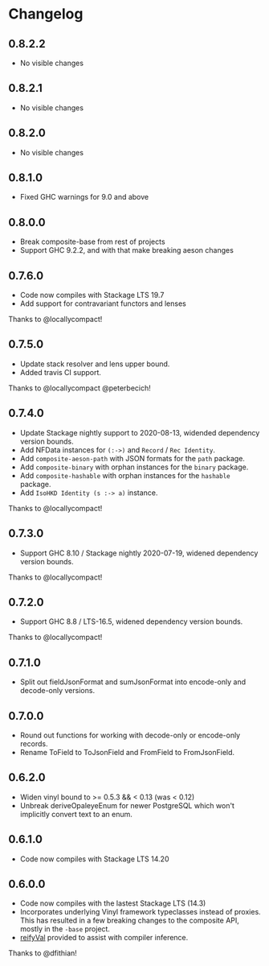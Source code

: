 # Changelog

## 0.8.2.2

* No visible changes

## 0.8.2.1

* No visible changes

## 0.8.2.0

* No visible changes

## 0.8.1.0

* Fixed GHC warnings for 9.0 and above

## 0.8.0.0

* Break composite-base from rest of projects
* Support GHC 9.2.2, and with that make breaking aeson changes

## 0.7.6.0

* Code now compiles with Stackage LTS 19.7
* Add support for contravariant functors and lenses

Thanks to @locallycompact!

## 0.7.5.0

* Update stack resolver and lens upper bound.
* Added travis CI support.

Thanks to @locallycompact @peterbecich!

## 0.7.4.0

* Update Stackage nightly support to 2020-08-13, widended dependency version bounds.
* Add NFData instances for `(:->)` and `Record` / `Rec Identity`.
* Add `composite-aeson-path` with JSON formats for the `path` package.
* Add `composite-binary` with orphan instances for the `binary` package.
* Add `composite-hashable` with orphan instances for the `hashable` package.
* Add `IsoHKD Identity (s :-> a)` instance.

Thanks to @locallycompact!

## 0.7.3.0 

* Support GHC 8.10 / Stackage nightly 2020-07-19, widened dependency version bounds.

Thanks to @locallycompact!

## 0.7.2.0

* Support GHC 8.8 / LTS-16.5, widened dependency version bounds.

Thanks to @locallycompact!

## 0.7.1.0

* Split out fieldJsonFormat and sumJsonFormat into encode-only and decode-only versions.

## 0.7.0.0

* Round out functions for working with decode-only or encode-only records.
* Rename ToField to ToJsonField and FromField to FromJsonField.

## 0.6.2.0

* Widen vinyl bound to >= 0.5.3 && < 0.13 (was < 0.12)
* Unbreak deriveOpaleyeEnum for newer PostgreSQL which won't implicitly convert text to an enum.

## 0.6.1.0

* Code now compiles with Stackage LTS 14.20

## 0.6.0.0

* Code now compiles with the lastest Stackage LTS (14.3)
* Incorporates underlying Vinyl framework typeclasses instead of proxies. This has resulted in a few
  breaking changes to the composite API, mostly in the `-base` project.
* [reifyVal](http://hackage.haskell.org/package/composite-base-0.6.0.0/docs/Composite-Record.html#v:reifyVal)
  provided to assist with compiler inference.

Thanks to @dfithian!
